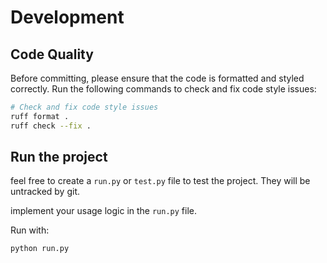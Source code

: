 # Development

## Code Quality

Before committing, please ensure that the code is formatted and styled correctly.
Run the following commands to check and fix code style issues:

```bash
# Check and fix code style issues
ruff format .
ruff check --fix .
```

## Run the project

feel free to create a `run.py` or `test.py` file to test the project.
They will be untracked by git.

implement your usage logic in the `run.py` file.

Run with:

```bash
python run.py
```
